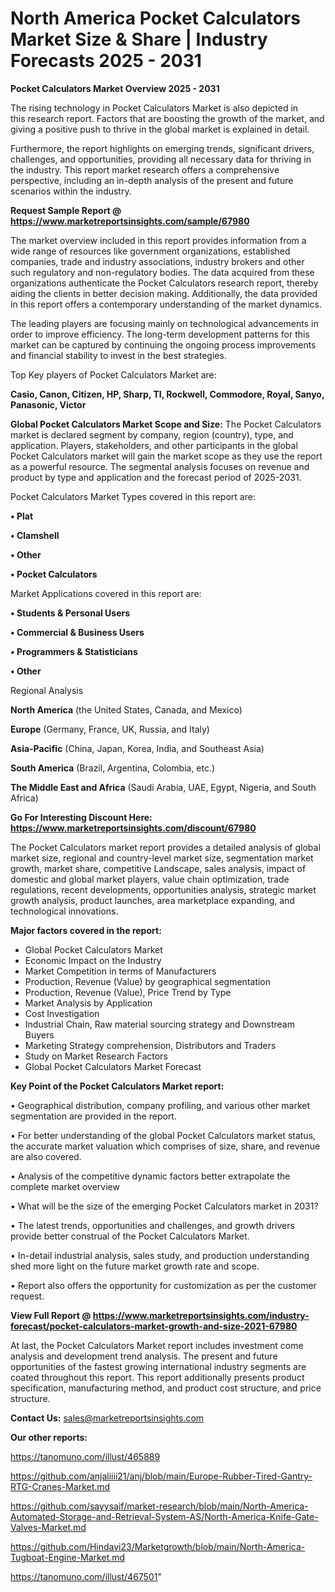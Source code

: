 # North America Pocket Calculators Market Size & Share | Industry Forecasts 2025 - 2031

<Strong> Pocket Calculators Market Overview 2025 - 2031</strong>

The rising technology in Pocket Calculators Market is also depicted in this research report. Factors that are boosting the growth of the market, and giving a positive push to thrive in the global market is explained in detail.

Furthermore, the report highlights on emerging trends, significant drivers, challenges, and opportunities, providing all necessary data for thriving in the industry. This report market research offers a comprehensive perspective, including an in-depth analysis of the present and future scenarios within the industry.

<strong>Request Sample Report @ <a href=https://www.marketreportsinsights.com/sample/67980>https://www.marketreportsinsights.com/sample/67980</a></strong>

The market overview included in this report provides information from a wide range of resources like government organizations, established companies, trade and industry associations, industry brokers and other such regulatory and non-regulatory bodies. The data acquired from these organizations authenticate the Pocket Calculators research report, thereby aiding the clients in better decision making. Additionally, the data provided in this report offers a contemporary understanding of the market dynamics.

The leading players are focusing mainly on technological advancements in order to improve efficiency. The long-term development patterns for this market can be captured by continuing the ongoing process improvements and financial stability to invest in the best strategies.

Top Key players of Pocket Calculators Market are:

<strong>Casio, Canon, Citizen, HP, Sharp, TI, Rockwell, Commodore, Royal, Sanyo, Panasonic, Victor</strong>

<strong><b>Global Pocket Calculators Market Scope and Size:</b></strong>
The Pocket Calculators market is declared segment by company, region (country), type, and application. Players, stakeholders, and other participants in the global Pocket Calculators market will gain the market scope as they use the report as a powerful resource. The segmental analysis focuses on revenue and product by type and application and the forecast period of 2025-2031.

Pocket Calculators Market Types covered in this report are:

<strong>• Plat

• Clamshell

• Other

• Pocket Calculators</strong>

Market Applications covered in this report are:

<strong>• Students & Personal Users

• Commercial & Business Users

• Programmers & Statisticians

• Other</strong> 

Regional Analysis

<strong>North America</strong> (the United States, Canada, and Mexico)

<strong>Europe</strong> (Germany, France, UK, Russia, and Italy)

<strong>Asia-Pacific</strong> (China, Japan, Korea, India, and Southeast Asia)

<strong>South America</strong> (Brazil, Argentina, Colombia, etc.)

<strong>The Middle East and Africa</strong> (Saudi Arabia, UAE, Egypt, Nigeria, and South Africa)

<strong>Go For Interesting Discount Here: <a href=https://www.marketreportsinsights.com/discount/67980>https://www.marketreportsinsights.com/discount/67980</a></strong>

The Pocket Calculators market report provides a detailed analysis of global market size, regional and country-level market size, segmentation market growth, market share, competitive Landscape, sales analysis, impact of domestic and global market players, value chain optimization, trade regulations, recent developments, opportunities analysis, strategic market growth analysis, product launches, area marketplace expanding, and technological innovations.

<strong><b>Major factors covered in the report:</b></strong>
<ul>
  <li>Global Pocket Calculators Market </li>
  <li>Economic Impact on the Industry</li>
  <li>Market Competition in terms of Manufacturers</li>
  <li>Production, Revenue (Value) by geographical segmentation</li>
  <li>Production, Revenue (Value), Price Trend by Type</li>
  <li>Market Analysis by Application</li>
  <li>Cost Investigation</li>
  <li>Industrial Chain, Raw material sourcing strategy and Downstream Buyers</li>
  <li>Marketing Strategy comprehension, Distributors and Traders</li>
  <li>Study on Market Research Factors</li>
  <li>Global Pocket Calculators Market Forecast</li>
</ul>

<strong><b>Key Point of the Pocket Calculators Market report:</b></strong>

• Geographical distribution, company profiling, and various other market segmentation are provided in the report.

• For better understanding of the global Pocket Calculators market status, the accurate market valuation which comprises of size, share, and revenue are also covered.

• Analysis of the competitive dynamic factors better extrapolate the complete market overview

• What will be the size of the emerging Pocket Calculators market in 2031?

• The latest trends, opportunities and challenges, and growth drivers provide better construal of the Pocket Calculators Market.

• In-detail industrial analysis, sales study, and production understanding shed more light on the future market growth rate and scope.

• Report also offers the opportunity for customization as per the customer request.

<strong><b>View Full Report @ <a href=https://www.marketreportsinsights.com/industry-forecast/pocket-calculators-market-growth-and-size-2021-67980>https://www.marketreportsinsights.com/industry-forecast/pocket-calculators-market-growth-and-size-2021-67980</a></b></strong>


At last, the Pocket Calculators Market report includes investment come analysis and development trend analysis. The present and future opportunities of the fastest growing international industry segments are coated throughout this report. This report additionally presents product specification, manufacturing method, and product cost structure, and price structure.

<strong>Contact Us:</strong>
sales@marketreportsinsights.com

<strong>Our other reports:</strong>

<a href=https://tanomuno.com/illust/465889>https://tanomuno.com/illust/465889</a>

<a href=https://github.com/anjaliiii21/anj/blob/main/Europe-Rubber-Tired-Gantry-RTG-Cranes-Market.md>https://github.com/anjaliiii21/anj/blob/main/Europe-Rubber-Tired-Gantry-RTG-Cranes-Market.md</a>

<a href=https://github.com/sayysaif/market-research/blob/main/North-America-Automated-Storage-and-Retrieval-System-AS/North-America-Knife-Gate-Valves-Market.md>https://github.com/sayysaif/market-research/blob/main/North-America-Automated-Storage-and-Retrieval-System-AS/North-America-Knife-Gate-Valves-Market.md</a>

<a href=https://github.com/Hindavi23/Marketgrowth/blob/main/North-America-Tugboat-Engine-Market.md>https://github.com/Hindavi23/Marketgrowth/blob/main/North-America-Tugboat-Engine-Market.md</a>

<a href=https://tanomuno.com/illust/467501>https://tanomuno.com/illust/467501</a>"
